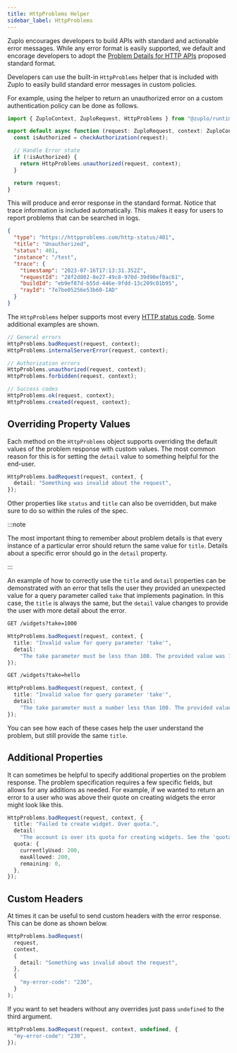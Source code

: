 ```yaml
---
title: HttpProblems Helper
sidebar_label: HttpProblems
---
```


Zuplo encourages developers to build APIs with standard and actionable error
messages. While any error format is easily supported, we default and encorage
developers to adopt the
[Problem Details for HTTP APIs](https://httpproblems.com/) proposed standard
format.

Developers can use the built-in `HttpProblems` helper that is included with
Zuplo to easily build standard error messages in custom policies.

For example, using the helper to return an unauthorized error on a custom
authentication policy can be done as follows.

```ts
import { ZuploContext, ZuploRequest, HttpProblems } from "@zuplo/runtime";

export default async function (request: ZuploRequest, context: ZuploContext) {
  const isAuthorized = checkAuthorization(request);

  // Handle Error state
  if (!isAuthorized) {
    return HttpProblems.unauthorized(request, context);
  }

  return request;
}
```

This will produce and error response in the standard format. Notice that trace
information is included automatically. This makes it easy for users to report
problems that can be searched in logs.

```json
{
  "type": "https://httpproblems.com/http-status/401",
  "title": "Unauthorized",
  "status": 401,
  "instance": "/test",
  "trace": {
    "timestamp": "2023-07-16T17:13:31.352Z",
    "requestId": "28f2d802-8e27-49c8-970d-39d90ef0ac61",
    "buildId": "eb9ef87d-b55d-446e-9fdd-13c209c01b95",
    "rayId": "7e7be05256e53b60-IAD"
  }
}
```

The `HttpProblems` helper supports most every
[HTTP status code](https://developer.mozilla.org/en-US/docs/Web/HTTP/Status).
Some additional examples are shown.

```ts
// General errors
HttpProblems.badRequest(request, context);
HttpProblems.internalServerError(request, context);

// Authorization errors
HttpProblems.unauthorized(request, context);
HttpProblems.forbidden(request, context);

// Success codes
HttpProblems.ok(request, context);
HttpProblems.created(request, context);
```

## Overriding Property Values

Each method on the `HttpProblems` object supports overriding the default values
of the problem response with custom values. The most common reason for this is
for setting the `detail` value to something helpful for the end-user.

```ts
HttpProblems.badRequest(request, context, {
  detail: "Something was invalid about the request",
});
```

Other properties like `status` and `title` can also be overridden, but make sure
to do so within the rules of the spec.

:::note

The most important thing to remember about problem details is that every
instance of a particular error should return the same value for `title`. Details
about a specific error should go in the `detail` property.

:::

An example of how to correctly use the `title` and `detail` properties can be
demonstrated with an error that tells the user they provided an unexpected value
for a query parameter called `take` that implements pagination. In this case,
the `title` is always the same, but the `detail` value changes to provide the
user with more detail about the error.

```txt
GET /widgets?take=1000
```

```ts
HttpProblems.badRequest(request, context, {
  title: "Invalid value for query parameter 'take'",
  detail:
    "The take parameter must be less than 100. The provided value was 1000.",
});
```

```txt
GET /widgets?take=hello
```

```ts
HttpProblems.badRequest(request, context, {
  title: "Invalid value for query parameter 'take'",
  detail:
    "The take parameter must a number less than 100. The provided value was 'hello'",
});
```

You can see how each of these cases help the user understand the problem, but
still provide the same `title`.

## Additional Properties

It can sometimes be helpful to specify additional properties on the problem
response. The problem specification requires a few specific fields, but allows
for any additions as needed. For example, if we wanted to return an error to a
user who was above their quote on creating widgets the error might look like
this.

```ts
HttpProblems.badRequest(request, context, {
  title: "Failed to create widget. Over quota.",
  detail:
    "The account is over its quota for creating widgets. See the 'quota' field for details",
  quota: {
    currentlyUsed: 200,
    maxAllowed: 200,
    remaining: 0,
  },
});
```

## Custom Headers

At times it can be useful to send custom headers with the error response. This
can be done as shown below.

```ts
HttpProblems.badRequest(
  request,
  context,
  {
    detail: "Something was invalid about the request",
  },
  {
    "my-error-code": "230",
  }
);
```

If you want to set headers without any overrides just pass `undefined` to the
third argument.

```ts
HttpProblems.badRequest(request, context, undefined, {
  "my-error-code": "230",
});
```
